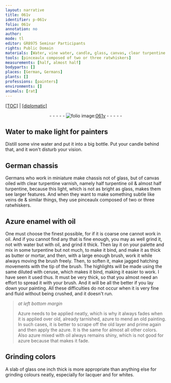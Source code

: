 ```yaml
---
layout: narrative
title: 061v
identifier: p-061v
folio: 061v
annotation: no
author:
mode: tl
editor: GR8975 Seminar Participants
rights: Public Domain
materials: [Water, vine water, candle, glass, canvas, clear turpentine varnish, turpentine oil, turpentine, ratwhiskers, Azure enamel, oil, water, butter, mortar, ceruse, Azure, azure, lacquer, whites]
tools: [pinceaulx composed of two or three ratwhiskers]
measurements: [half, almost half]
bodyparts: []
places: [German, Germans]
plants: []
professions: [painters]
environments: []
animals: [rat]
---
```


<p><a href="{{ site.baseurl }}/translation/">[TOC]</a> | <a href="{{ site.baseurl }}/_texts/p-061v_tc.md/">[diplomatic]</a></p><div class="folio" align="center">- - - - - <a href="http://gallica.bnf.fr/ark:/12148/btv1b10500001g/f128.image" target="_blank"><img src="https://cu-mkp.github.io/2017-workshop-edition/assets/photo-icon.png" alt="folio image: " style="display:inline-block; margin-bottom:-3px;"/>061v</a> - - - - - </div>  
  

## <span class="m">Water</span> to make light for <span class="pro">painters</span>

 
Distill some <span class="m">vine water</span> and put it into a big bottle. Put your <span class="m">candle</span> behind that, and it won't disturb your vision.
 
 
  

## <span class="pl">German</span> chassis

 
<span class="pl">Germans</span> who work in miniature make chassis not of <span class="m">glass</span>, but of <span class="m">canvas</span> oiled with <span class="m">clear turpentine varnish</span>, namely <span class="ms">half</span> <span class="m">turpentine oil</span> & <span class="ms">almost half</span> <span class="m">turpentine</span>, because this light, which is not as bright as <span class="m">glass</span>, makes them see larger features. And when they want to make something subtle like veins <span class="del">de</span> & similar things, they use <span class="tl">pinceaulx composed of two or three <span class="m"><span class="al">rat</span>whiskers</span></span>.
 
 
  

## <span class="m">Azure enamel</span> with <span class="m">oil</span>

 
One must choose the finest possible, for if it is coarse one cannot work in <span class="m">oil</span>. And if you cannot find any that is fine enough, you may as well grind it, not with <span class="m">water</span> but with <span class="m">oil</span>, and grind it thick. Then lay it on your palette and mix in some <span class="m">turpentine</span> but not much, to make it bind, and make it as thick as <span class="m">butter</span> or <span class="m">mortar</span>, and then, with a large enough brush, work it while always moving the brush freely. Then, to soften it, make jagged hatching <span class="sup">movements</span> with the tip of the brush. The highlights will be made using the same diluted with <span class="m">ceruse</span>, which makes it bind, making it easier to work. I have seen it used thus. It must be very thick, so that you almost need an effort to spread it with your brush. And it will be all the better if you lay down your painting. All these difficulties do not occur when it is very fine and fluid without being crushed, and it doesn't run.
 
> *at left bottom margin*
> 
> 
>   <span class="m">Azure</span> needs to be applied neatly, which is why it always fades when it is applied over old, already tarnished, <span class="m">azure</span> to mend an old painting. In such cases, it is better to scrape off the old layer and prime again and then apply the <span class="m">azure</span>. It is the same for almost all other colors. Also azure mixed with <span class="m">oil</span> always remains shiny, which is not good for <span class="m">azure</span> because that makes it fade.
 
 
  

## Grinding colors

 
A slab of <span class="m">glass</span> one inch thick is more appropriate than anything else for grinding colours neatly, especially for <span class="m">lacquer</span> and for <span class="m">whites</span>.
 
